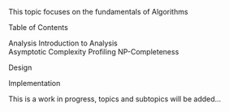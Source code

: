 This topic focuses on the fundamentals of Algorithms

Table of Contents

Analysis
  Introduction to Analysis  
  Asymptotic Complexity
  Profiling
  NP-Completeness

Design

Implementation


This is a work in progress, topics and subtopics will be added...
